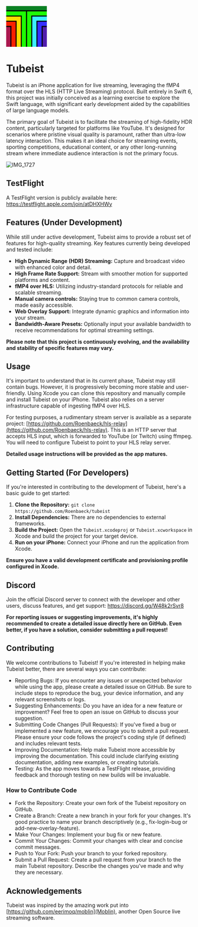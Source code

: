 <img src="https://github.com/Roenbaeck/tubeist/blob/8dc94e3895936ae2c1c6d8ac17cb4d7cbd5aedec/Tubeist/Assets.xcassets/AppIcon.appiconset/TubeistIcon.png" alt="Tubeist icon" width="110" height="110">

# Tubeist

Tubeist is an iPhone application for live streaming, leveraging the fMP4 format over the HLS (HTTP Live Streaming) protocol. Built entirely in Swift 6, this project was initially conceived as a learning exercise to explore the Swift language, with significant early development aided by the capabilities of large language models.

The primary goal of Tubeist is to facilitate the streaming of high-fidelity HDR content, particularly targeted for platforms like YouTube. It's designed for scenarios where pristine visual quality is paramount, rather than ultra-low latency interaction. This makes it an ideal choice for streaming events, sporting competitions, educational content, or any other long-running stream where immediate audience interaction is not the primary focus.

![IMG_1727](https://github.com/user-attachments/assets/7d7c5c97-024c-466d-9281-8a8acfd095a5)

## TestFlight
A TestFlight version is publicly available here: https://testflight.apple.com/join/atDHXHWy

## Features (Under Development)

While still under active development, Tubeist aims to provide a robust set of features for high-quality streaming. Key features currently being developed and tested include:

* **High Dynamic Range (HDR) Streaming:** Capture and broadcast video with enhanced color and detail.
* **High Frame Rate Support:** Stream with smoother motion for supported platforms and content.
* **fMP4 over HLS:** Utilizing industry-standard protocols for reliable and scalable streaming.
* **Manual camera controls:** Staying true to common camera controls, made easily accessible.
* **Web Overlay Support:** Integrate dynamic graphics and information into your stream.
* **Bandwidth-Aware Presets:**  Optionally input your available bandwidth to receive recommendations for optimal streaming settings.

**Please note that this project is continuously evolving, and the availability and stability of specific features may vary.**

## Usage

It's important to understand that in its current phase, Tubeist may still contain bugs. However, it is progressively becoming more stable and user-friendly. Using Xcode you can clone this repository and manually compile and install Tubeist on your iPhone. Tubeist also relies on a server infrastructure capable of ingesting fMP4 over HLS.

For testing purposes, a rudimentary stream server is available as a separate project: [https://github.com/Roenbaeck/hls-relay](https://github.com/Roenbaeck/hls-relay). This is an HTTP server that accepts HLS input, which is forwarded to YouTube (or Twitch) using ffmpeg. You will need to configure Tubeist to point to your HLS relay server.

**Detailed usage instructions will be provided as the app matures.**

## Getting Started (For Developers)

If you're interested in contributing to the development of Tubeist, here's a basic guide to get started:

1. **Clone the Repository:** `git clone https://github.com/Roenbaeck/tubeist`
2. **Install Dependencies:**  There are no dependencies to external frameworks.
3. **Build the Project:** Open the `Tubeist.xcodeproj` or `Tubeist.xcworkspace` in Xcode and build the project for your target device.
4. **Run on your iPhone:** Connect your iPhone and run the application from Xcode.

**Ensure you have a valid development certificate and provisioning profile configured in Xcode.**

## Discord
Join the official Discord server to connect with the developer and other users, discuss features, and get support: 
https://discord.gg/W48k2rSvr8

**For reporting issues or suggesting improvements, it's highly recommended to create a detailed issue directly here on GitHub. Even better, if you have a solution, consider submitting a pull request!**

## Contributing

We welcome contributions to Tubeist! If you're interested in helping make Tubeist better, there are several ways you can contribute:

* Reporting Bugs: If you encounter any issues or unexpected behavior while using the app, please create a detailed issue on GitHub. Be sure to include steps to reproduce the bug, your device information, and any relevant screenshots or logs.
* Suggesting Enhancements: Do you have an idea for a new feature or improvement? Feel free to open an issue on GitHub to discuss your suggestion.
* Submitting Code Changes (Pull Requests): If you've fixed a bug or implemented a new feature, we encourage you to submit a pull request. Please ensure your code follows the project's coding style (if defined) and includes relevant tests.
* Improving Documentation: Help make Tubeist more accessible by improving the documentation. This could include clarifying existing documentation, adding new examples, or creating tutorials.
* Testing: As the app moves towards a TestFlight release, providing feedback and thorough testing on new builds will be invaluable.

### How to Contribute Code

* Fork the Repository: Create your own fork of the Tubeist repository on GitHub.
* Create a Branch: Create a new branch in your fork for your changes. It's good practice to name your branch descriptively (e.g., fix-login-bug or add-new-overlay-feature).
* Make Your Changes: Implement your bug fix or new feature.
* Commit Your Changes: Commit your changes with clear and concise commit messages.
* Push to Your Fork: Push your branch to your forked repository.
* Submit a Pull Request: Create a pull request from your branch to the main Tubeist repository. Describe the changes you've made and why they are necessary.

## Acknowledgements
Tubeist was inspired by the amazing work put into [https://github.com/eerimoq/moblin](Moblin), another Open Source live streaming software. 
